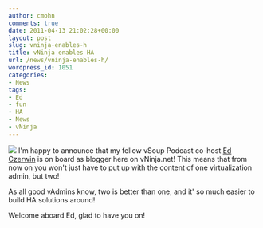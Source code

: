 ```yaml
---
author: cmohn
comments: true
date: 2011-04-13 21:02:28+00:00
layout: post
slug: vninja-enables-h
title: vNinja enables HA
url: /news/vninja-enables-h/
wordpress_id: 1051
categories:
- News
tags:
- Ed
- fun
- HA
- News
- vNinja
---
```


![](http://vsoup.net/wp-content/uploads/2011/01/ed1.jpg)
I'm happy to announce that my fellow vSoup Podcast co-host [Ed Czerwin](http://twitter.com/eczerwin) is on board as blogger here on vNinja.net! This means that from now on you won't just have to put up with the content of one virtualization admin, but two! 

As all good vAdmins know, two is better than one, and it' so much easier to build HA solutions around!

Welcome aboard Ed, glad to have you on!





